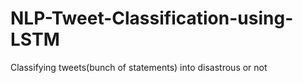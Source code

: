 # NLP-Tweet-Classification-using-LSTM
Classifying tweets(bunch of statements) into disastrous or not
